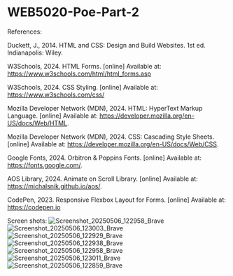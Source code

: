 # WEB5020-Poe-Part-2 


References: 

Duckett, J., 2014. HTML and CSS: Design and Build Websites. 1st ed. Indianapolis: Wiley.

W3Schools, 2024. HTML Forms. [online] Available at: https://www.w3schools.com/html/html_forms.asp 

W3Schools, 2024. CSS Styling. [online] Available at: https://www.w3schools.com/css/

Mozilla Developer Network (MDN), 2024. HTML: HyperText Markup Language. [online] Available at: https://developer.mozilla.org/en-US/docs/Web/HTML.

Mozilla Developer Network (MDN), 2024. CSS: Cascading Style Sheets. [online] Available at: https://developer.mozilla.org/en-US/docs/Web/CSS.

Google Fonts, 2024. Orbitron & Poppins Fonts. [online] Available at: https://fonts.google.com/.

AOS Library, 2024. Animate on Scroll Library. [online] Available at: https://michalsnik.github.io/aos/.

CodePen, 2023. Responsive Flexbox Layout for Forms. [online] Available at: https://codepen.io

Screen shots:
![Screenshot_20250506_122958_Brave](https://github.com/user-attachments/assets/dabd5b83-46a3-4ca1-9d5f-7bd2b4fef5db)
![Screenshot_20250506_123003_Brave](https://github.com/user-attachments/assets/ea3a55b7-671c-49f2-9d38-dc2e56c736c8)
![Screenshot_20250506_122929_Brave](https://github.com/user-attachments/assets/5c5fbcf4-62ac-4e73-abc2-3f7358f0579d)
![Screenshot_20250506_122938_Brave](https://github.com/user-attachments/assets/c4b2503a-2d1c-4d4e-bef6-8e35893ee695)
![Screenshot_20250506_122958_Brave](https://github.com/user-attachments/assets/d3192ab4-d285-410e-827e-66020a568f6e)
![Screenshot_20250506_123011_Brave](https://github.com/user-attachments/assets/a9a3798a-ba6d-4ba5-ab2f-1fc333557bdf)
![Screenshot_20250506_122859_Brave](https://github.com/user-attachments/assets/c2e75df2-4908-4970-8d85-b696c187ee5a)

